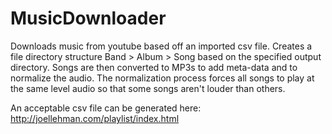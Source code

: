 # MusicDownloader
Downloads music from youtube based off an imported csv file. Creates a file directory structure Band > Album > Song based on the specified output directory.
Songs are then converted to MP3s to add meta-data and to normalize the audio. The normalization process forces all songs to play at the same level audio so that some songs aren't louder than others.

An acceptable csv file can be generated here: http://joellehman.com/playlist/index.html
